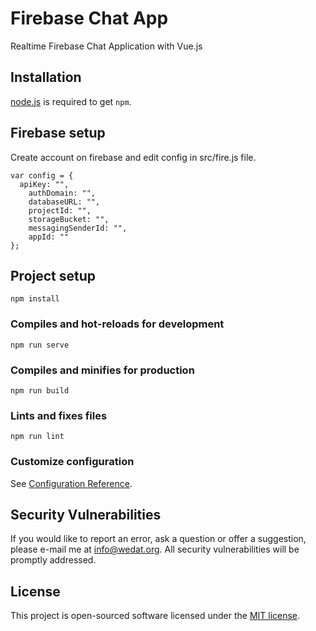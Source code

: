 # Firebase Chat App
 Realtime Firebase Chat Application with Vue.js

## Installation
[node.js](http://nodejs.org/download/) is required to get ``npm``.


## Firebase setup
Create account on firebase and edit config in src/fire.js file.

```
var config = {
  apiKey: "",
    authDomain: "",
    databaseURL: "",
    projectId: "",
    storageBucket: "",
    messagingSenderId: "",
    appId: ""
};
```

## Project setup
```
npm install
```

### Compiles and hot-reloads for development
```
npm run serve
```

### Compiles and minifies for production
```
npm run build
```

### Lints and fixes files
```
npm run lint
```

### Customize configuration
See [Configuration Reference](https://cli.vuejs.org/config/).

## Security Vulnerabilities

If you would like to report an error, ask a question or offer a suggestion, please e-mail me at [info@wedat.org](info@wedat.org). All security vulnerabilities will be promptly addressed.

## License

This project is open-sourced software licensed under the [MIT license](https://opensource.org/licenses/MIT).
